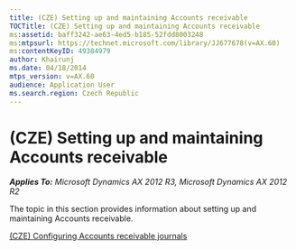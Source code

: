 ```yaml
---
title: (CZE) Setting up and maintaining Accounts receivable
TOCTitle: (CZE) Setting up and maintaining Accounts receivable
ms:assetid: baff3242-ae63-4ed5-b185-52fdd8003248
ms:mtpsurl: https://technet.microsoft.com/library/JJ677678(v=AX.60)
ms:contentKeyID: 49384979
author: Khairunj
ms.date: 04/18/2014
mtps_version: v=AX.60
audience: Application User
ms.search.region: Czech Republic
---
```


# (CZE) Setting up and maintaining Accounts receivable 


_**Applies To:** Microsoft Dynamics AX 2012 R3, Microsoft Dynamics AX 2012 R2_

The topic in this section provides information about setting up and maintaining Accounts receivable.

[(CZE) Configuring Accounts receivable journals](cze-configuring-accounts-receivable-journals.md)

  


